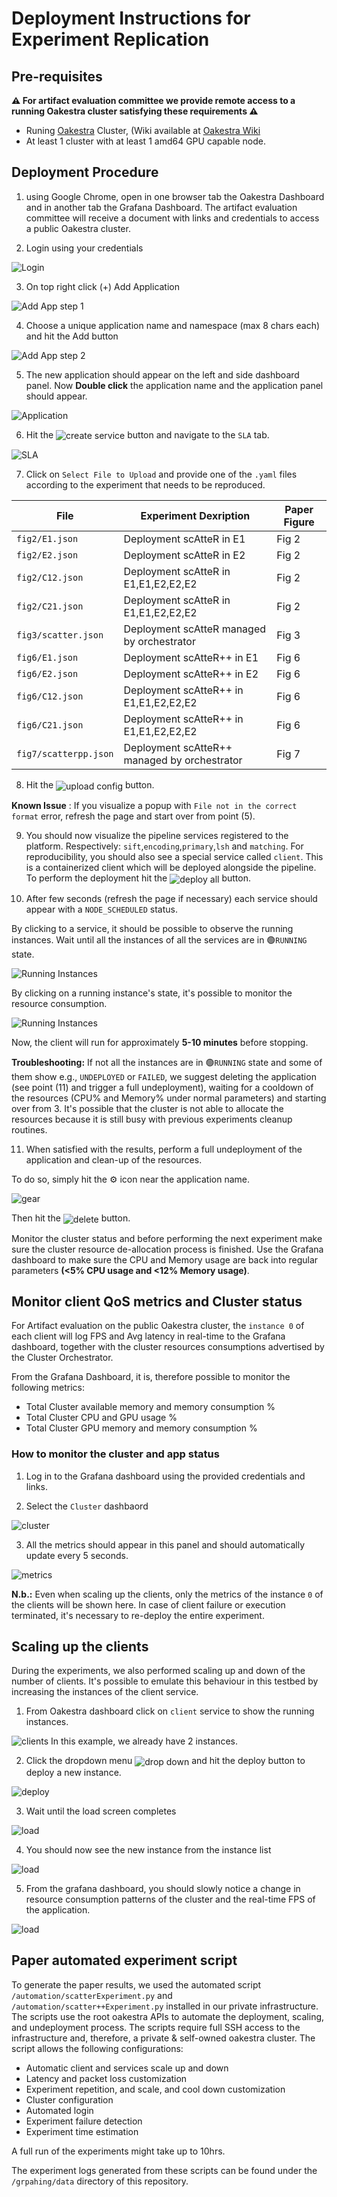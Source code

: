 # Deployment Instructions for Experiment Replication

## Pre-requisites

**⚠️  For artifact evaluation committee we provide remote access to a running Oakestra cluster satisfying these requirements ⚠️**

- Runing [Oakestra](oakestra.io) Cluster, (Wiki available at [Oakestra Wiki](https://www.oakestra.io/docs/)
- At least 1 cluster with at least 1 amd64 GPU capable node.  

## Deployment Procedure
1) using Google Chrome, open in one browser tab the Oakestra Dashboard and in another tab the Grafana Dashboard. The artifact evaluation committee will receive a document with links and credentials to access a public Oakestra cluster. 

2) Login using your credentials

![Login](./img/login.png)

3) On top right click (+) Add Application 

![Add App step 1](./img/add.png)

4) Choose a unique application name and namespace (max 8 chars each) and hit the Add button

![Add App step 2](./img/add_2.png)

5) The new application should appear on the left and side dashboard panel. Now **Double click** the application name and the application panel should appear. 

![Application](./img/double_click.png)

6) Hit the <img style='vertical-align:middle; display:inline;' src="./img/create_service.png" alt="create service" /> button and navigate to the `SLA` tab. 

![SLA](./img/SLA.png)

7) Click on `Select File to Upload` and provide one of the `.yaml` files according to the experiment that needs to be reproduced. 

| File | Experiment Dexription | Paper Figure |
| -------- | -------- | -------- |
| `fig2/E1.json` | Deployment scAtteR in E1 | Fig 2 |
| `fig2/E2.json` | Deployment scAtteR in E2 | Fig 2 |
| `fig2/C12.json` | Deployment scAtteR in E1,E1,E2,E2,E2 | Fig 2 |
| `fig2/C21.json` | Deployment scAtteR in E1,E1,E2,E2,E2 | Fig 2 |
| `fig3/scatter.json` | Deployment scAtteR managed by orchestrator| Fig 3 |
| `fig6/E1.json` | Deployment scAtteR++ in E1 | Fig 6 |
| `fig6/E2.json` | Deployment scAtteR++ in E2 | Fig 6 |
| `fig6/C12.json` | Deployment scAtteR++ in E1,E1,E2,E2,E2 | Fig 6 |
| `fig6/C21.json` | Deployment scAtteR++ in E1,E1,E2,E2,E2 | Fig 6 |
| `fig7/scatterpp.json` | Deployment scAtteR++ managed by orchestrator| Fig 7 |

8) Hit the <img style='vertical-align:middle; display:inline;' src="./img/upload.png" alt="upload config" /> button. 

**Known Issue** : If you visualize a popup with `File not in the correct format` error, refresh the page and start over from point (5).

9) You should now visualize the pipeline services registered to the platform. Respectively: `sift`,`encoding`,`primary`,`lsh` and `matching`. For reproducibility, you should also see a special service called `client`. This is a containerized client which will be deployed alongside the pipeline. To perform the deployment hit the <img style='vertical-align:middle; display:inline;' src="./img/deploy_all.png" alt="deploy all"/> button.

10) After few seconds (refresh the page if necessary) each service should appear with a `NODE_SCHEDULED` status. 

By clicking to a service, it should be possible to observe the running instances. Wait until all the instances of all the services are in 🟢`RUNNING` state.

![Running Instances](./img/running.png)

 
 By clicking on a running instance's state, it's possible to monitor the resource consumption.
 
 ![Running Instances](./img/resources.png)

Now, the client will run for approximately **5-10 minutes** before stopping. 

**Troubleshooting:** If not all the instances are in 🟢`RUNNING` state and some of them show e.g., `UNDEPLOYED` or `FAILED`, we suggest deleting the application (see point (11) and trigger a full undeployment), waiting for a cooldown of the resources (CPU% and Memory% under normal parameters) and starting over from 3. It's possible that the cluster is not able to allocate the resources because it is still busy with previous experiments cleanup routines. 

11) When satisfied with the results, perform a full undeployment of the application and clean-up of the resources. 

To do so, simply hit the ⚙️ icon near the application name. 

![gear](./img/gear.png)

Then hit the <img style='vertical-align:middle; display:inline;' src="./img/delete.png" alt="delete"/> button. 

Monitor the cluster status and before performing the next experiment make sure the cluster resource de-allocation process is finished. Use the Grafana dashboard to make sure the CPU and Memory usage are back into regular parameters **(<5% CPU usage and <12% Memory usage)**.

## Monitor client QoS metrics and Cluster status

For Artifact evaluation on the public Oakestra cluster, the `instance 0` of each client will log FPS and Avg latency in real-time to the Grafana dashboard, together with the cluster resources consumptions advertised by the Cluster Orchestrator. 

From the Grafana Dashboard, it is, therefore possible to monitor the following metrics:

- Total Cluster available memory and memory consumption %
- Total Cluster CPU and GPU usage %
- Total Cluster GPU memory and memory consumption %

### How to monitor the cluster and app status

1) Log in to the Grafana dashboard using the provided credentials and links.

2) Select the `Cluster` dashbaord

![cluster](./img/cluster.png)

3) All the metrics should appear in this panel and should automatically update every 5 seconds.

![metrics](./img/metrics.png)

**N.b.:** Even when scaling up the clients, only the metrics of the instance `0` of the clients will be shown here. In case of client failure or execution terminated, it's necessary to re-deploy the entire experiment.  

## Scaling up the clients

During the experiments, we also performed scaling up and down of the number of clients. It's possible to emulate this behaviour in this testbed by increasing the instances of the client service. 


1) From Oakestra dashboard click on `client` service to show the running instances. 

![clients](./img/instances.png)
In this example, we already have 2 instances.

2) Click the dropdown menu <img style='vertical-align:middle; display:inline;' src="./img/dropdown.png" alt="drop down"/> and hit the deploy button to deploy a new instance. 

![deploy](./img/deploy.png)

3) Wait until the load screen completes

![load](./img/instances_load.png)

4) You should now see the new instance from the instance list

![load](./img/new_instances.png)

5) From the grafana dashboard, you should slowly notice a change in resource consumption patterns of the cluster and the real-time FPS of the application. 

![load](./img/fps_change.png)


## Paper automated experiment script

To generate the paper results, we used the automated script `/automation/scatterExperiment.py` and `/automation/scatter++Experiment.py` installed in our private infrastructure. The scripts use the root oakestra APIs to automate the deployment, scaling, and undeployment process. The scripts require full SSH access to the infrastructure and, therefore, a private & self-owned oakestra cluster. 
The script allows the following configurations:

- Automatic client and services scale up and down
- Latency and packet loss customization
- Experiment repetition, and scale, and cool down customization 
- Cluster configuration
- Automated login
- Experiment failure detection
- Experiment time estimation

A full run of the experiments might take up to 10hrs.

The experiment logs generated from these scripts can be found under the `/grpahing/data` directory of this repository. 



